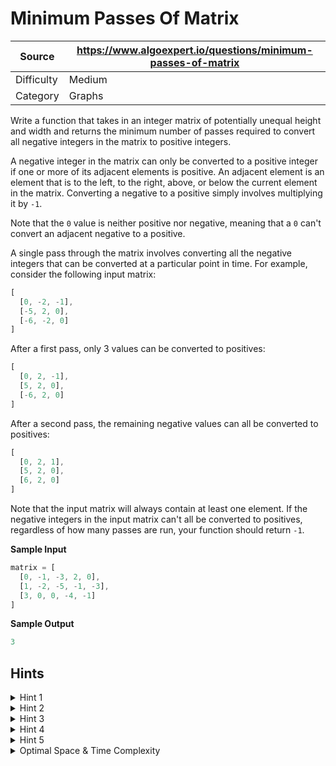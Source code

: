 # Minimum Passes Of Matrix

| Source | https://www.algoexpert.io/questions/minimum-passes-of-matrix |
|---|---|
| Difficulty | Medium |
| Category | Graphs |

Write a function that takes in an integer matrix of potentially unequal height and 
width and returns the minimum number of passes required to convert all negative 
integers in the matrix to positive integers.

A negative integer in the matrix can only be converted to a positive integer if
one or more of its adjacent elements is positive. An adjacent element is an
element that is to the left, to the right, above, or below the current element
in the matrix. Converting a negative to a positive simply involves multiplying
it by `-1`.

Note that the `0` value is neither positive nor negative, meaning that a `0` can't
convert an adjacent negative to a positive.

A single pass through the matrix involves converting all the negative integers
that can be converted at a particular point in time. For example, consider the
following input matrix:

```ts
[
  [0, -2, -1],
  [-5, 2, 0],
  [-6, -2, 0]
]
```

After a first pass, only 3 values can be converted to positives:

```ts
[
  [0, 2, -1],
  [5, 2, 0],
  [-6, 2, 0]
]
```

After a second pass, the remaining negative values can all be converted to
positives:

```ts
[
  [0, 2, 1],
  [5, 2, 0],
  [6, 2, 0]
]
```

Note that the input matrix will always contain at least one element. If the
negative integers in the input matrix can't all be converted to positives,
regardless of how many passes are run, your function should return `-1`.

**Sample Input**
```ts
matrix = [
  [0, -1, -3, 2, 0],
  [1, -2, -5, -1, -3],
  [3, 0, 0, -4, -1]
]
```

**Sample Output**
```ts
3
```

## Hints

<details>
<summary>Hint 1</summary>
  The brute-force approach to solving this problem is to simply iterate through
  the entire matrix, find all positive values, and change their negative
  neighbors to positive. You then repeat this process until no more negative
  neighbors exist. This approach works, but it doesn't run in an optimal time
  complexity; can you think of a another way to solve this?

</details>

<details>
<summary>Hint 2</summary>
The approach discussed in Hint #1 has you look at the same elements in the
matrix multiple times. How can you ensure that you never process the same
element more than once?
</details>

<details>
<summary>Hint 3</summary>
Once a positive value has been found and you change its neighbors to
positives, this positive value can no longer lead to the conversion of any
more negative values. Instead, its neighbors (that you just changed to
positives) have the possibility of changing their own neighbors to positives.
After you change a negative value to positive, you should store its position
so that you can check if it can flip any of its neighbors in the next pass of
the matrix. Can something similar to a breadth-first search help you do this?
</details>

<details>
<summary>Hint 4</summary>
You can solve this problem in `O(w * h)` time, where
`w` and `h` are the width and height of the matrix, by
implementing a breadth-first search, starting from all the positive-value
positions in the array. Initialize a queue that stores the positions of all
positive values, iterate through the queue, dequeue elements out, and consider
all of their neighbors. If any of their neighbors are negative, change them to
positive, and store their positions in a secondary queue. Once the first queue
is empty, increment your number of passes, and iterate through the second
queue you created (the one with the positions of negatives that were changed
to positives). Repeat this process until no values are converted during a
pass.
</details>

<details>
<summary>Hint 5</summary>
The approach discussed in Hint #4 can work using either one or two queues. If
you decide to use only one queue, you'll need to differentiate the values that
were already positive when the current pass started from the values that were
changed to positive during the current pass. See the Conceptual Overview
section of this question's video explanation for a more in-depth explanation.
</details>

<details>
<summary>Optimal Space &amp; Time Complexity</summary>
O(w * h) time | O(w * h) space - where w and h are the width and height of the
input matrix
</details>
